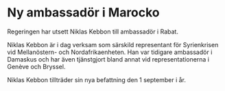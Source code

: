 # Ny ambassadör i Marocko

Regeringen har utsett Niklas Kebbon till ambassadör i Rabat.

Niklas Kebbon är i dag verksam som särskild representant för Syrienkrisen vid Mellanöstern\- och Nordafrikaenheten. Han var tidigare ambassadör i Damaskus och har även tjänstgjort bland annat vid representationerna i Genève och Bryssel.

Niklas Kebbon tillträder sin nya befattning den 1 september i år.
